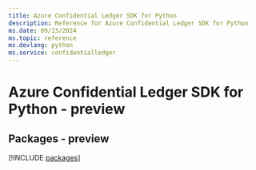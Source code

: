 ```yaml
---
title: Azure Confidential Ledger SDK for Python
description: Reference for Azure Confidential Ledger SDK for Python
ms.date: 09/13/2024
ms.topic: reference
ms.devlang: python
ms.service: confidentialledger
---
```

# Azure Confidential Ledger SDK for Python - preview
## Packages - preview
[!INCLUDE [packages](confidential-ledger-index.md)]